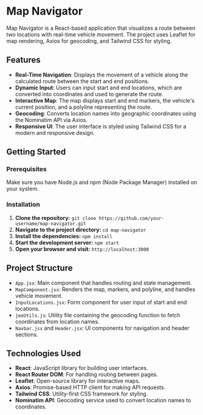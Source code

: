 # Map Navigator

Map Navigator is a React-based application that visualizes a route between two locations with real-time vehicle movement. The project uses Leaflet for map rendering, Axios for geocoding, and Tailwind CSS for styling.

## Features

- **Real-Time Navigation**: Displays the movement of a vehicle along the calculated route between the start and end positions.
- **Dynamic Input**: Users can input start and end locations, which are converted into coordinates and used to generate the route.
- **Interactive Map**: The map displays start and end markers, the vehicle's current position, and a polyline representing the route.
- **Geocoding**: Converts location names into geographic coordinates using the Nominatim API via Axios.
- **Responsive UI**: The user interface is styled using Tailwind CSS for a modern and responsive design.

## Getting Started

### Prerequisites

Make sure you have Node.js and npm (Node Package Manager) installed on your system.

### Installation

1. **Clone the repository:** `git clone https://github.com/your-username/map-navigator.git`
2. **Navigate to the project directory:** `cd map-navigator`
3. **Install the dependencies:** `npm install`
4. **Start the development server:** `npm start`
5. **Open your browser and visit:** `http://localhost:3000`

## Project Structure

- `App.jsx`: Main component that handles routing and state management.
- `MapComponent.jsx`: Renders the map, markers, and polyline, and handles vehicle movement.
- `InputLocations.jsx`: Form component for user input of start and end locations.
- `jeoUtils.js`: Utility file containing the geocoding function to fetch coordinates from location names.
- `Navbar.jsx` and `Header.jsx`: UI components for navigation and header sections.

## Technologies Used

- **React**: JavaScript library for building user interfaces.
- **React Router DOM**: For handling routing between pages.
- **Leaflet**: Open-source library for interactive maps.
- **Axios**: Promise-based HTTP client for making API requests.
- **Tailwind CSS**: Utility-first CSS framework for styling.
- **Nominatim API**: Geocoding service used to convert location names to coordinates.


